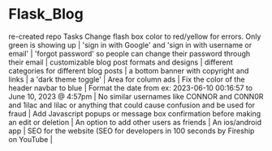 # Flask_Blog
re-created repo
Tasks
  Change flash box color to red/yellow for errors. Only green is showing up |
  'sign in with Google' and 'sign in with username or email' |
  'forgot password' so people can change their password through their email |
  customizable blog post formats and designs |
  different categories for different blog posts |
  a bottom banner with copyright and links |
  a 'dark theme toggle' |
  Area for column ads |
  Fix the color of the header navbar to blue |
  Format the date from ex: 2023-06-10 00:16:57 to June 10, 2023 @ 4:57pm |
  No similar usernames like CONNOR and C0NN0R and 1ilac and lilac or anything that could cause confusion and be used for fraud |
  Add Javascript popups or message box confirmation before making an edit or deletion |
  An option to add other users as friends |
  An ios/android app |
  SEO for the website (SEO for developers in 100 seconds by Fireship on YouTube |
  
